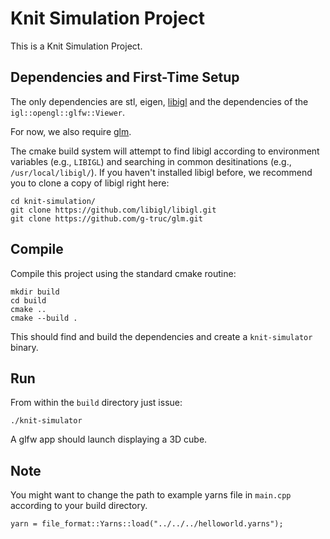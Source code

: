 # Knit Simulation Project

This is a Knit Simulation Project.

## Dependencies and First-Time Setup

The only dependencies are stl, eigen, [libigl](http://libigl.github.io/libigl/) and
the dependencies of the `igl::opengl::glfw::Viewer`.

For now, we also require [glm](https://github.com/g-truc/glm).

The cmake build system will attempt to find libigl according to environment variables (e.g., `LIBIGL`) and searching in common desitinations (e.g., `/usr/local/libigl/`). If you haven't installed libigl before, we recommend you to clone a copy of libigl right here:

    cd knit-simulation/
    git clone https://github.com/libigl/libigl.git
    git clone https://github.com/g-truc/glm.git

## Compile

Compile this project using the standard cmake routine:

    mkdir build
    cd build
    cmake ..
    cmake --build .

This should find and build the dependencies and create a `knit-simulator` binary.

## Run

From within the `build` directory just issue:

    ./knit-simulator

A glfw app should launch displaying a 3D cube.

## Note

You might want to change the path to example yarns file in `main.cpp` according to your build directory.

    yarn = file_format::Yarns::load("../../../helloworld.yarns");
